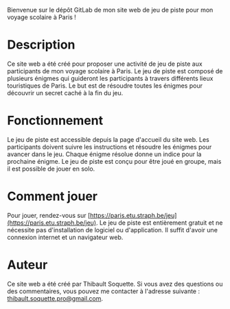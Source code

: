 Bienvenue sur le dépôt GitLab de mon site web de jeu de piste pour mon voyage scolaire à Paris !

# Description
Ce site web a été créé pour proposer une activité de jeu de piste aux participants de mon voyage scolaire à Paris. Le jeu de piste est composé de plusieurs énigmes qui guideront les participants à travers différents lieux touristiques de Paris. Le but est de résoudre toutes les énigmes pour découvrir un secret caché à la fin du jeu.

# Fonctionnement
Le jeu de piste est accessible depuis la page d'accueil du site web. Les participants doivent suivre les instructions et résoudre les énigmes pour avancer dans le jeu. Chaque énigme résolue donne un indice pour la prochaine énigme. Le jeu de piste est conçu pour être joué en groupe, mais il est possible de jouer en solo.

# Comment jouer
Pour jouer, rendez-vous sur [https://paris.etu.straph.be/jeu](https://paris.etu.straph.be/jeu). Le jeu de piste est entièrement gratuit et ne nécessite pas d'installation de logiciel ou d'application. Il suffit d'avoir une connexion internet et un navigateur web.

<!-- # Contribuer
Ce dépôt est public et vous pouvez y contribuer en proposant des améliorations ou des corrections. N'hésitez pas à créer une issue si vous trouvez un bug ou si vous avez une suggestion. Les pull requests sont également les bienvenus. -->

# Auteur
Ce site web a été créé par Thibault Soquette. Si vous avez des questions ou des commentaires, vous pouvez me contacter à l'adresse suivante : [thibault.soquette.pro@gmail.com](mailto:thibault.soquette.pro@gmail.com).
